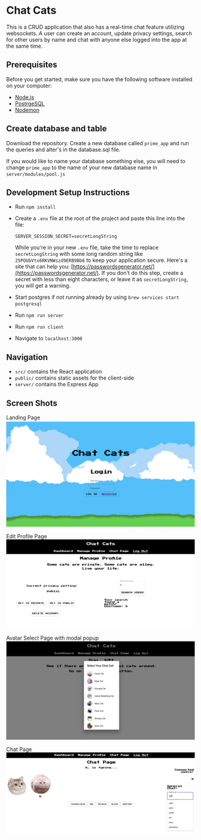 # Chat Cats
This is a CRUD application that also has a real-time chat feature utilizing websockets. A user can create an account, update privacy settings, search for other users by name and chat with anyone else logged into the app at the same time.

## Prerequisites
Before you get started, make sure you have the following software installed on your computer:

- [Node.js](https://nodejs.org/en/)
- [PostrgeSQL](https://www.postgresql.org/)
- [Nodemon](https://nodemon.io/)

## Create database and table
Download the repository.
Create a new database called `prime_app` and run the queries and alter's in the database.sql file.

If you would like to name your database something else, you will need to change `prime_app` to the name of your new database name in `server/modules/pool.js`


## Development Setup Instructions

* Run `npm install`
* Create a `.env` file at the root of the project and paste this line into the file:
    ```
    SERVER_SESSION_SECRET=secretLongString
    ```
    While you're in your new `.env` file, take the time to replace `secretLongString` with some long random string like `25POUbVtx6RKVNWszd9ERB9Bb6` to keep your application secure. Here's a site that can help you: [https://passwordsgenerator.net/](https://passwordsgenerator.net/). If you don't do this step, create a secret with less than eight characters, or leave it as `secretLongString`, you will get a warning.

* Start postgres if not running already by using `brew services start postgresql`
* Run `npm run server`
* Run `npm run client`
* Navigate to `localhost:3000`


## Navigation

* `src/` contains the React application
* `public/` contains static assets for the client-side
* `server/` contains the Express App

## Screen Shots

Landing Page
![Screen Shot](public/LandingPage.png)

Edit Profile Page
![Screen Shot](public/EditProfilePage.png)

Avatar Select Page with modal popup
![Screen Shot](public/AvatarSelect.png)

Chat Page
![Screen Shot](public/ChatPage.png)

